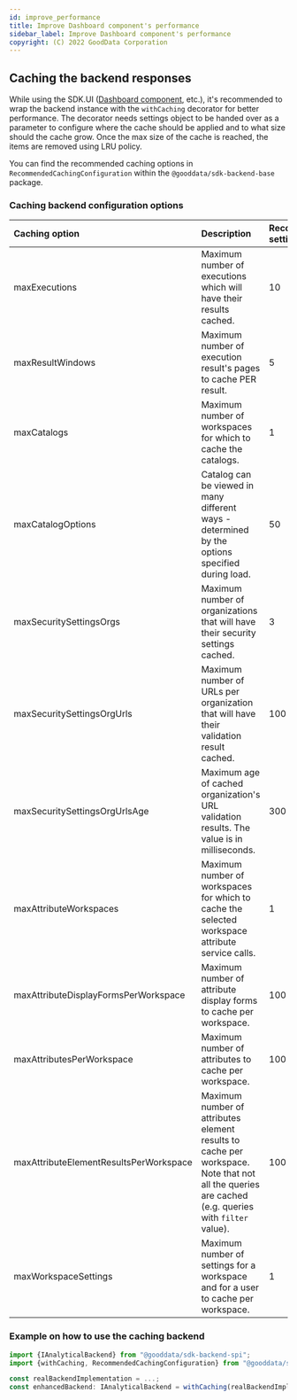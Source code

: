 ```yaml
---
id: improve_performance
title: Improve Dashboard component's performance
sidebar_label: Improve Dashboard component's performance
copyright: (C) 2022 GoodData Corporation
---
```


## Caching the backend responses
While using the SDK.UI ([Dashboard component](../), etc.), it's recommended to wrap the backend instance with the `withCaching` decorator for better performance.
The decorator needs settings object to be handed over as a parameter to configure where the cache should be applied and to what size should the cache grow.
Once the max size of the cache is reached, the items are removed using LRU policy.

You can find the recommended caching options in `RecommendedCachingConfiguration` within the `@gooddata/sdk-backend-base` package.


### Caching backend configuration options

| Caching option | Description | Recommended setting |
| :--- | :--- | :--- |
| maxExecutions | Maximum number of executions which will have their results cached. | 10 |
| maxResultWindows | Maximum number of execution result's pages to cache PER result. | 5 |
| maxCatalogs | Maximum number of workspaces for which to cache the catalogs. | 1 |
| maxCatalogOptions | Catalog can be viewed in many different ways - determined by the options specified during load. | 50 |
| maxSecuritySettingsOrgs | Maximum number of organizations that will have their security settings cached. | 3 |
| maxSecuritySettingsOrgUrls | Maximum number of URLs per organization that will have their validation result cached. | 100 |
| maxSecuritySettingsOrgUrlsAge | Maximum age of cached organization's URL validation results. The value is in milliseconds. | 300 000 |
| maxAttributeWorkspaces | Maximum number of workspaces for which to cache the selected workspace attribute service calls. | 1 |
| maxAttributeDisplayFormsPerWorkspace | Maximum number of attribute display forms to cache per workspace. | 100 |
| maxAttributesPerWorkspace | Maximum number of attributes to cache per workspace. | 100 |
| maxAttributeElementResultsPerWorkspace | Maximum number of attributes element results to cache per workspace. Note that not all the queries are cached (e.g. queries with `filter` value). | 100 |
| maxWorkspaceSettings | Maximum number of settings for a workspace and for a user to cache per workspace. | 1 |

### Example on how to use the caching backend

```typescript
import {IAnalyticalBackend} from "@gooddata/sdk-backend-spi";
import {withCaching, RecommendedCachingConfiguration} from "@gooddata/sdk-backend-base";

const realBackendImplementation = ...;
const enhancedBackend: IAnalyticalBackend = withCaching(realBackendImplementation, RecommendedCachingConfiguration);
```